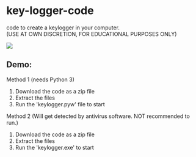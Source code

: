 # key-logger-code
code to create a keylogger in your computer. <br>
(USE AT OWN DISCRETION, FOR EDUCATIONAL PURPOSES ONLY)

<p align="left">
  <img src="https://repository-images.githubusercontent.com/194964621/b9907000-b158-11e9-950f-3f655bfc32cf" />
</p>

## Demo:

Method 1 (needs Python 3)

1. Download the code as a zip file
2. Extract the files
3. Run the 'keylogger.pyw' file to start

Method 2 (Will get detected by antivirus software. NOT recommended to run.)

1. Download the code as a zip file
2. Extract the files
3. Run the 'keylogger.exe' to start
